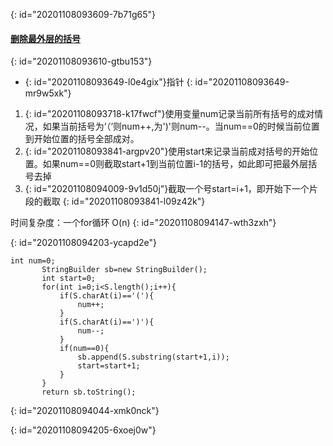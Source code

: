 {: id="20201108093609-7b71g65"}

#### [删除最外层的括号](https://leetcode-cn.com/problems/remove-outermost-parentheses/)
{: id="20201108093610-gtbu153"}

* {: id="20201108093649-l0e4gix"}指针
{: id="20201108093649-mr9w5xk"}

1. {: id="20201108093718-k17fwcf"}使用变量num记录当前所有括号的成对情况，如果当前括号为‘（’则num++,为')'则num--。当num==0的时候当前位置到开始位置的括号全部成对。
2. {: id="20201108093841-argpv20"}使用start来记录当前成对括号的开始位置。如果num==0则截取start+1到当前位置i-1的括号，如此即可把最外层括号去掉
3. {: id="20201108094009-9v1d50j"}截取一个号start=i+1，即开始下一个片段的截取
{: id="20201108093841-l09z42k"}

时间复杂度：一个for循环 O(n)
{: id="20201108094147-wth3zxh"}

{: id="20201108094203-ycapd2e"}

```
int num=0;
       StringBuilder sb=new StringBuilder();
       int start=0;
       for(int i=0;i<S.length();i++){
           if(S.charAt(i)=='('){
               num++;
           }
           if(S.charAt(i)==')'){
               num--;
           }
           if(num==0){
               sb.append(S.substring(start+1,i));
               start=start+1;
           }
       }
       return sb.toString();
```
{: id="20201108094044-xmk0nck"}

{: id="20201108094205-6xoej0w"}
